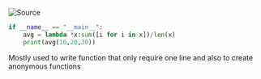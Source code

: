 ![Source](https://youtu.be/UfFWf-PXUqE?list=PLu0W_9lII9agwh1XjRt242xIpHhPT2llg)

```python
if __name__ == "__main__":
	avg = lambda *x:sum([i for i in x])/len(x)
	print(avg(10,20,30))
```

Mostly used to write function that only require one line and also to create anonymous functions
